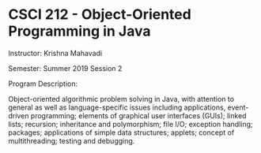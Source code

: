 # CSCI 212 - Object-Oriented Programming in Java
Instructor: Krishna Mahavadi

Semester: Summer 2019 Session 2

Program Description:

Object-oriented algorithmic problem solving in Java, with attention to general as well as language-specific issues including applications, event-driven programming; elements of graphical user interfaces (GUIs); linked lists; recursion; inheritance and polymorphism; file I/O; exception handling; packages; applications of simple data structures; applets; concept of multithreading; testing and debugging.
